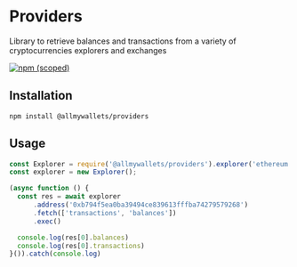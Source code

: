 # Providers
Library to retrieve balances and transactions from a variety of cryptocurrencies explorers and exchanges

[![npm (scoped)](https://img.shields.io/npm/v/@allmywallets/providers.svg)](https://www.npmjs.com/package/@allmywallets/providers)


## Installation
```
npm install @allmywallets/providers
```

## Usage
``` js
const Explorer = require('@allmywallets/providers').explorer('ethereum.etherscan')
const explorer = new Explorer();

(async function () {
  const res = await explorer
      .address('0xb794f5ea0ba39494ce839613fffba74279579268')
      .fetch(['transactions', 'balances'])
      .exec()

  console.log(res[0].balances)
  console.log(res[0].transactions)
}()).catch(console.log)
```
